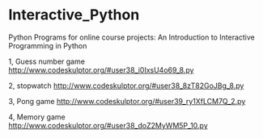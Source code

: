 # Interactive_Python

Python Programs for online course projects: An Introduction to Interactive Programming in Python


1, Guess number game
http://www.codeskulptor.org/#user38_i0IxsU4o69_8.py

2, stopwatch
http://www.codeskulptor.org/#user38_8zT82GoJBg_8.py

3, Pong game
http://www.codeskulptor.org/#user39_ry1XfLCM7Q_2.py

4, Memory game
http://www.codeskulptor.org/#user38_doZ2MyWM5P_10.py

 